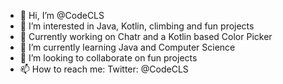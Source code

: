 - 👋 Hi, I’m @CodeCLS
- 👀 I’m interested in Java, Kotlin, climbing and fun projects
- 🌱 Currently working on Chatr and a Kotlin based Color Picker
- 🌱 I’m currently learning Java and Computer Science
- 💞️ I’m looking to collaborate on fun projects
- 📫 How to reach me: Twitter: @CodeCLS

<!---
CodeCLS/CodeCLS is a ✨ special ✨ repository because its `README.md` (this file) appears on your GitHub profile.
You can click the Preview link to take a look at your changes.
--->
